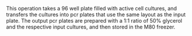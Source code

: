 This operation takes a 96 well plate filled with active cell cultures, and transfers the cultures into pcr plates that use the same layout as the input plate. 
The output pcr plates are prepared with a 1:1 ratio of 50% glycerol and the respective input cultures, and then stored in the M80 freezer. 